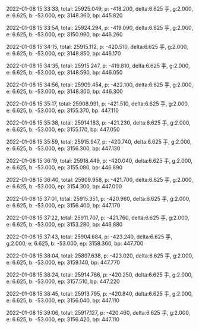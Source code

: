 2022-01-08 15:33:33, total: 25925.049, p: -418.200, delta:6.625 手, g:2.000, e: 6.625, b: -53.000, ep: 3148.360, bp: 445.820

2022-01-08 15:33:54, total: 25924.294, p: -419.090, delta:6.625 手, g:2.000, e: 6.625, b: -53.000, ep: 3150.990, bp: 446.260

2022-01-08 15:34:15, total: 25915.112, p: -420.510, delta:6.625 手, g:2.000, e: 6.625, b: -53.000, ep: 3148.850, bp: 446.170

2022-01-08 15:34:35, total: 25915.247, p: -419.810, delta:6.625 手, g:2.000, e: 6.625, b: -53.000, ep: 3148.590, bp: 446.050

2022-01-08 15:34:56, total: 25909.454, p: -422.100, delta:6.625 手, g:2.000, e: 6.625, b: -53.000, ep: 3148.300, bp: 446.300

2022-01-08 15:35:17, total: 25908.991, p: -421.510, delta:6.625 手, g:2.000, e: 6.625, b: -53.000, ep: 3155.370, bp: 447.110

2022-01-08 15:35:38, total: 25914.183, p: -421.230, delta:6.625 手, g:2.000, e: 6.625, b: -53.000, ep: 3155.170, bp: 447.050

2022-01-08 15:35:59, total: 25915.947, p: -420.740, delta:6.625 手, g:2.000, e: 6.625, b: -53.000, ep: 3156.300, bp: 447.130

2022-01-08 15:36:19, total: 25918.449, p: -420.040, delta:6.625 手, g:2.000, e: 6.625, b: -53.000, ep: 3155.080, bp: 446.890

2022-01-08 15:36:40, total: 25909.958, p: -421.700, delta:6.625 手, g:2.000, e: 6.625, b: -53.000, ep: 3154.300, bp: 447.000

2022-01-08 15:37:01, total: 25915.351, p: -420.960, delta:6.625 手, g:2.000, e: 6.625, b: -53.000, ep: 3156.400, bp: 447.170

2022-01-08 15:37:22, total: 25911.707, p: -421.760, delta:6.625 手, g:2.000, e: 6.625, b: -53.000, ep: 3153.280, bp: 446.880

2022-01-08 15:37:43, total: 25904.684, p: -423.240, delta:6.625 手, g:2.000, e: 6.625, b: -53.000, ep: 3158.360, bp: 447.700

2022-01-08 15:38:04, total: 25897.638, p: -423.020, delta:6.625 手, g:2.000, e: 6.625, b: -53.000, ep: 3159.140, bp: 447.770

2022-01-08 15:38:24, total: 25914.766, p: -420.250, delta:6.625 手, g:2.000, e: 6.625, b: -53.000, ep: 3157.510, bp: 447.220

2022-01-08 15:38:45, total: 25913.795, p: -420.840, delta:6.625 手, g:2.000, e: 6.625, b: -53.000, ep: 3156.040, bp: 447.110

2022-01-08 15:39:06, total: 25917.127, p: -420.460, delta:6.625 手, g:2.000, e: 6.625, b: -53.000, ep: 3156.420, bp: 447.110